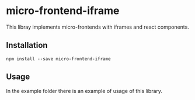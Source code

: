 # micro-frontend-iframe

This libray implements micro-frontends with iframes and react components.

## Installation

`npm install --save micro-frontend-iframe`

## Usage

In the example folder there is an example of usage of this library.
